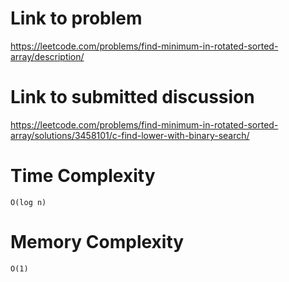 # Link to problem
https://leetcode.com/problems/find-minimum-in-rotated-sorted-array/description/

# Link to submitted discussion
https://leetcode.com/problems/find-minimum-in-rotated-sorted-array/solutions/3458101/c-find-lower-with-binary-search/

# Time Complexity
`O(log n)`

# Memory Complexity
`O(1)`
